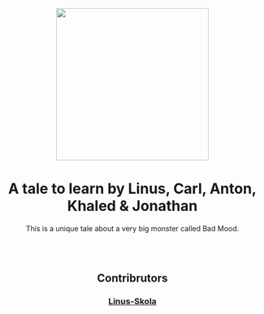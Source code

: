 <p align="center">
  <img src="https://www.pinclipart.com/picdir/big/13-134576_stock-market-monster-clip-art-scary-monster-png.png" width="300">
  <h1 align="center">A tale to learn by Linus, Carl, Anton, Khaled & Jonathan</h1>
  <p align="center">This is a unique tale about a very big monster called Bad Mood.<p>
</p>

  <br>
  <br>

<p align="center">
  <h2 align="center">Contribrutors</h2>
  <h3 align="center">
  <a href="github.com/linus-skola">Linus-Skola</a>
  </h3>
</p>